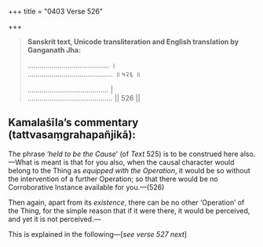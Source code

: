 +++
title = "0403 Verse 526"

+++
> **Sanskrit text, Unicode transliteration and English translation by Ganganath Jha:** 
>
> ......................................... ।  
> ........................................... ॥ ५२६ ॥ 
>
> *.........................................* \|  
> *...........................................* \|\| 526 \|\| 
>
> [526 is missing in the printed text; the commentary upon it however is available, as follows]:—



## Kamalaśīla’s commentary (tattvasaṃgrahapañjikā):

The phrase ‘*held to be the Cause*’ (of *Text* 525) is to be construed here also.—What is meant is that for you also, when the causal character would belong to the Thing as *equipped with the Operation*, it would be so without the intervention of a further Operation; so that there would be no Corroborative Instance available for you.—(526)

Then again, apart from its *existence*, there can be no other ‘Operation’ of the Thing, for the simple reason that if it were there, it would be perceived, and yet it is not perceived.—

This is explained in the following—[*see verse 527 next*]


